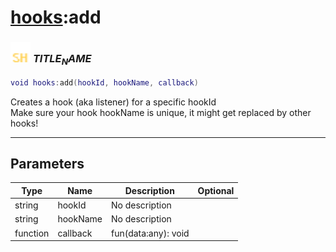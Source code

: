 # [hooks](../hooks/README.md):add

### <img src="../../.gitbook/assets/shared.png" width="32" height="32" /> $TITLE_NAME$

```lua
void hooks:add(hookId, hookName, callback)
```

Creates a hook (aka listener) for a specific hookId<br>Make sure your hook hookName is unique, it might get replaced by other hooks!<br>

-----------------
## Parameters

| Type   | Name | Description | Optional |
| ------ | ---- | ----------- | -------: |
| string | hookId | No description |  |
| string | hookName | No description |  |
| function | callback | fun(data:any): void |  |
